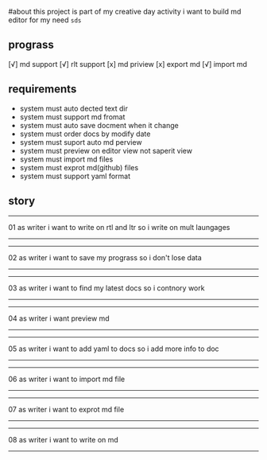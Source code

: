 
#about
this project is part of my creative day activity
i want to build md editor for my need
`sds`
## prograss
[√] md support
[√] rlt support
[x] md priview
[x] export md
[√] import md

## requirements
* system must auto dected text dir
* system must support md fromat
* system must auto save docment when it change
* system must order docs by modify date
* system must suport auto md perview
* system must preview on editor view not saperit view
* system must import md files
* system must exprot md(github) files
* system must support yaml format

## story

---
01
as writer
i want to write on rtl and ltr
so i write on mult laungages

---

---
02
as writer 
i want to save my prograss 
so i don't lose data

---

---
03
as writer
i want to find my latest docs
so i contnory work

---

---
04
as writer
i want preview md

---

---
05
as writer
i want to add yaml to docs
so i add more info to doc

---

---
06
as writer
i want to import md file

---

---
07
as writer 
i want to exprot md file

---

---
08
as writer
i want to write on md

---
